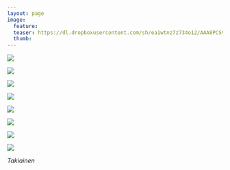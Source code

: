 ```yaml
---
layout: page
image:
  feature:
  teaser: https://dl.dropboxusercontent.com/sh/ea1wtnz7z734o12/AAA8PCSV4WMSknkV0qOpzhmYa/luontokuvat/syksy/2/DS32337-245px.jpg
  thumb:
---
```


[![](https://dl.dropboxusercontent.com/sh/ea1wtnz7z734o12/AADs9mLYRgDDQLm7s9SxrmK6a/luontokuvat/syksy/2/DS31703-800px.jpg)](https://dl.dropboxusercontent.com/sh/ea1wtnz7z734o12/AABT7JJYcPd_zXVfVIO-l_yDa/luontokuvat/syksy/2/DS31703.jpg)

[![](https://dl.dropboxusercontent.com/sh/ea1wtnz7z734o12/AADQNnAThbMOj_VpsjVfStuBa/luontokuvat/syksy/2/DS31699-800px.jpg)](https://dl.dropboxusercontent.com/sh/ea1wtnz7z734o12/AADbmtXYQ62e2MUj3kcrDHlsa/luontokuvat/syksy/2/DS31699.jpg)

[![](https://dl.dropboxusercontent.com/sh/ea1wtnz7z734o12/AABKhicu6LIBSKQlTUyRippya/luontokuvat/syksy/2/DS32337-800px.jpg)](https://dl.dropboxusercontent.com/sh/ea1wtnz7z734o12/AAAmo0eHkqiCoj7QxUn3xCB7a/luontokuvat/syksy/2/DS32337.jpg)

[![](https://dl.dropboxusercontent.com/sh/ea1wtnz7z734o12/AACsh2dIInOcMtWpWOwPHGNSa/luontokuvat/syksy/2/DS32340-800px.jpg)](https://dl.dropboxusercontent.com/sh/ea1wtnz7z734o12/AAAaPXWT-sgBekrJK10q-ZTba/luontokuvat/syksy/2/DS32340.jpg)

[![](https://dl.dropboxusercontent.com/sh/ea1wtnz7z734o12/AABWFbi5PkYj6pMGpL0T-H2Wa/luontokuvat/syksy/2/DS32347-800px.jpg)](https://dl.dropboxusercontent.com/sh/ea1wtnz7z734o12/AAB6m8-tPMTy27twElzA2Doha/luontokuvat/syksy/2/DS32347.jpg)

[![](https://dl.dropboxusercontent.com/sh/ea1wtnz7z734o12/AADQ2tggAlH-5q4VUcZzntBCa/luontokuvat/syksy/2/DS32351-800px.jpg)](https://dl.dropboxusercontent.com/sh/ea1wtnz7z734o12/AAAl8q-6Wc5UAAwLnbi18C9ea/luontokuvat/syksy/2/DS32351.jpg)

[![](https://dl.dropboxusercontent.com/sh/ea1wtnz7z734o12/AAABsHULdPWhk8XUh11iNiUza/luontokuvat/syksy/2/DS31715-800px.jpg)](https://dl.dropboxusercontent.com/sh/ea1wtnz7z734o12/AAAADH0_Xuq8lT7Zek7QSe3ma/luontokuvat/syksy/2/DS31715.jpg)

[![](https://dl.dropboxusercontent.com/sh/ea1wtnz7z734o12/AADIvR2fQkCz1PsYxKC0d4t6a/luontokuvat/syksy/2/DS31711-800px.jpg)](https://dl.dropboxusercontent.com/sh/ea1wtnz7z734o12/AACJZW-pY0EYl7AjLgVj8n72a/luontokuvat/syksy/2/DS31711.jpg)

*Takiainen*

